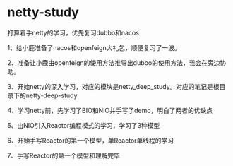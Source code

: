 # netty-study
打算着手netty的学习，优先复习dubbo和nacos

1、给小鹿准备了nacos和openfeign大礼包，顺便复习了一波。

2、准备让小鹿由openfeign的使用方法推导出dubbo的使用方法，我会在旁边协助。

3、开始netty的深入学习，对应的模块是netty_deep_study。对应的笔记是根目录下的netty-deep-study

4、学习netty前，先学习了BIO和NIO并手写了demo，明白了两者的优缺点

5、由NIO引入Reactor编程模式的学习，学习了3种模型

6、开始手写Reactor的第一个模型，单Reactor单线程的学习

7、手写Reactor的第一个模型和理解完毕



